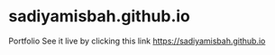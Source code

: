 # sadiyamisbah.github.io
Portfolio
See it live by clicking this link
https://sadiyamisbah.github.io
